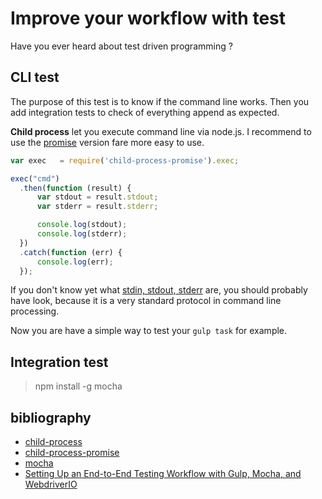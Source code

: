 # Improve your workflow with test

Have you ever heard about test driven programming ?

## CLI test

The purpose of this test is to know if the command line works. Then you add integration tests to check of everything append as expected.

__Child process__ let you execute command line via node.js. I recommend to use the [promise]() version fare more easy to use.

```javascript
var exec   = require('child-process-promise').exec;

exec("cmd")
  .then(function (result) {
      var stdout = result.stdout;
      var stderr = result.stderr;

      console.log(stdout);
      console.log(stderr);
  })
  .catch(function (err) {
      console.log(err);
  });
```

If you don't know yet what [stdin, stdout, stderr]() are, you should probably have look, because it is a very standard protocol in command line processing.

Now you are have a simple way to test your `gulp task` for example.

## Integration test

> npm install -g mocha

## bibliography

* [child-process]()
* [child-process-promise]()
* [mocha](https://mochajs.org/)
* [Setting Up an End-to-End Testing Workflow with Gulp, Mocha, and WebdriverIO](https://semaphoreci.com/community/tutorials/setting-up-an-end-to-end-testing-workflow-with-gulp-mocha-and-webdriverio)